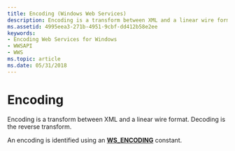 ```yaml
---
title: Encoding (Windows Web Services)
description: Encoding is a transform between XML and a linear wire format. Decoding is the reverse transform.
ms.assetid: 4995eea3-271b-4951-9cbf-dd412b58e2ee
keywords:
- Encoding Web Services for Windows
- WWSAPI
- WWS
ms.topic: article
ms.date: 05/31/2018
---
```


# Encoding

Encoding is a transform between XML and a linear wire format. Decoding is the reverse transform.


An encoding is identified using an [**WS\_ENCODING**](/windows/desktop/api/WebServices/ne-webservices-ws_encoding) constant.

 

 




